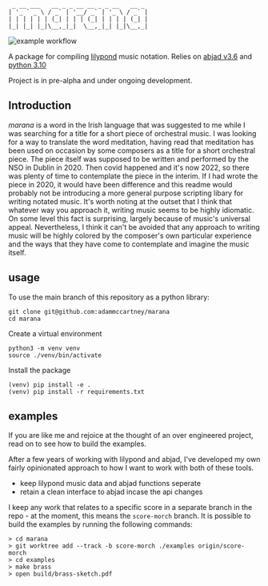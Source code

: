 ```
 _ __ ___   __ _ _ __ __ _ _ __   __ _ 
| '_ ` _ \ / _` | '__/ _` | '_ \ / _` |
| | | | | | (_| | | | (_| | | | | (_| |
|_| |_| |_|\__,_|_|  \__,_|_| |_|\__,_|

```
![example workflow](https://github.com/adammccartney/marana/actions/workflows/main.yml/badge.svg)

A package for compiling [lilypond](https://lilypond.org) music notation. Relies
on [abjad v3.6](https://abjad.github.io) and [python 3.10](https://www.python.org/downloads/release/python-3100/)

Project is in pre-alpha and under ongoing development.


## Introduction

*marana* is a word in the Irish language that was suggested to me while I was
searching for a title for a short piece of orchestral music. I was looking for
a way to translate the word meditation, having read that meditation has been
used on occasion by some composers as a title for a short orchestral piece. The
piece itself was supposed to be written and performed by the NSO in Dublin in
2020. Then covid happened and it's now 2022, so there was plenty of time to
contemplate the piece in the interim. If I had wrote the piece in 2020, it
would have been difference and this readme would probably not be introducing a
more general purpose scripting libary for writing notated music. It's worth
noting at the outset that I think that whatever way you approach it, writing
music seems to be highly idiomatic. On some level this fact is surprising,
largely because of music's universal appeal. Nevertheless, I think it can't be
avoided that any approach to writing music will be highly colored by the
composer's own particular experience and the ways that they have come to
contemplate and imagine the music itself.  

## usage

To use the main branch of this repository as a python library:

```
git clone git@github.com:adammccartney/marana
cd marana
```

Create a virtual environment
```
python3 -m venv venv
source ./venv/bin/activate
```

Install the package
```
(venv) pip install -e .
(venv) pip install -r requirements.txt
```


## examples

If you are like me and rejoice at the thought of an over engineered project,
read on to see how to build the examples. 

After a few years of working with lilypond and abjad, I've developed my own
fairly opinionated approach to how I want to work with both of these tools. 

+ keep lilypond music data and abjad functions seperate 
+ retain a clean interface to abjad incase the api changes


I keep any work that relates to a specific score in a separate branch in the
repo - at the moment, this means the `score-morch` branch. It is possible to
build the examples by running the following commands:

```
> cd marana
> git worktree add --track -b score-morch ./examples origin/score-morch  
> cd examples
> make brass
> open build/brass-sketch.pdf
```
